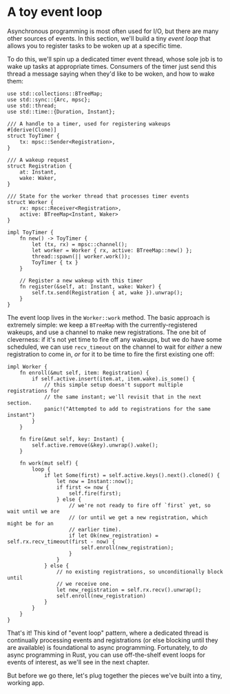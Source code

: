 # A toy event loop

Asynchronous programming is most often used for I/O, but there are many other
sources of events. In this section, we'll build a tiny *event loop* that allows
you to register tasks to be woken up at a specific time.

To do this, we'll spin up a dedicated timer event thread, whose sole job is to
wake up tasks at appropriate times. Consumers of the timer just send this thread
a message saying when they'd like to be woken, and how to wake them:

```rust,no_run
use std::collections::BTreeMap;
use std::sync::{Arc, mpsc};
use std::thread;
use std::time::{Duration, Instant};

/// A handle to a timer, used for registering wakeups
#[derive(Clone)]
struct ToyTimer {
    tx: mpsc::Sender<Registration>,
}

/// A wakeup request
struct Registration {
    at: Instant,
    wake: Waker,
}

/// State for the worker thread that processes timer events
struct Worker {
    rx: mpsc::Receiver<Registration>,
    active: BTreeMap<Instant, Waker>
}

impl ToyTimer {
    fn new() -> ToyTimer {
        let (tx, rx) = mpsc::channel();
        let worker = Worker { rx, active: BTreeMap::new() };
        thread::spawn(|| worker.work());
        ToyTimer { tx }
    }

    // Register a new wakeup with this timer
    fn register(&self, at: Instant, wake: Waker) {
        self.tx.send(Registration { at, wake }).unwrap();
    }
}

```

The event loop lives in the `Worker::work` method. The basic approach is
extremely simple: we keep a `BTreeMap` with the currently-registered wakeups,
and use a channel to make new registrations. The one bit of cleverness: if it's
not yet time to fire off any wakeups, but we do have some scheduled, we can use
`recv_timeout` on the channel to wait for *either* a new registration to come
in, *or* for it to be time to fire the first existing one off:

```rust,no_run
impl Worker {
    fn enroll(&mut self, item: Registration) {
        if self.active.insert(item.at, item.wake).is_some() {
            // this simple setup doesn't support multiple registrations for
            // the same instant; we'll revisit that in the next section.
            panic!("Attempted to add to registrations for the same instant")
        }
    }

    fn fire(&mut self, key: Instant) {
        self.active.remove(&key).unwrap().wake();
    }

    fn work(mut self) {
        loop {
            if let Some(first) = self.active.keys().next().cloned() {
                let now = Instant::now();
                if first <= now {
                    self.fire(first);
                } else {
                    // we're not ready to fire off `first` yet, so wait until we are
                    // (or until we get a new registration, which might be for an
                    // earlier time).
                    if let Ok(new_registration) = self.rx.recv_timeout(first - now) {
                        self.enroll(new_registration);
                    }
                }
            } else {
                // no existing registrations, so unconditionally block until
                // we receive one.
                let new_registration = self.rx.recv().unwrap();
                self.enroll(new_registration)
            }
        }
    }
}
```

That's it! This kind of "event loop" pattern, where a dedicated thread is
continually processing events and registrations (or else blocking until they are
available) is foundational to async programming. Fortunately, to *do* async
programming in Rust, you can use off-the-shelf event loops for events of
interest, as we'll see in the next chapter.

But before we go there, let's plug together the pieces we've built into a tiny,
working app.
